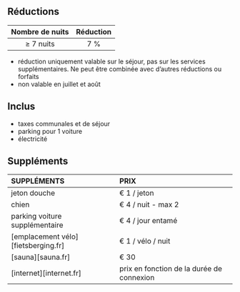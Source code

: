 
## Réductions

Nombre de nuits | Réduction       
:-------------:|:-----------:|        
≥ 7 nuits   | 7 %                          

- réduction uniquement valable sur le séjour, pas sur les services supplémentaires. Ne peut être combinée avec d’autres réductions ou forfaits
- non valable en juillet et août


## Inclus
- taxes communales et de séjour
- parking pour 1 voiture
- électricité

## Suppléments

SUPPLÉMENTS           | PRIX 
:------------------|:-----------|
jeton douche      | € 1 / jeton
chien          | € 4 / nuit - max 2 
parking voiture supplémentaire | € 4 / jour entamé
[emplacement vélo][fietsberging.fr]| € 1 / vélo / nuit
[sauna][sauna.fr]| € 30
[internet][internet.fr]| prix en fonction de la durée de connexion
